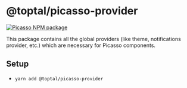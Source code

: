 # @toptal/picasso-provider

[![Picasso NPM package](https://img.shields.io/npm/v/@toptal/picasso-provider?color=green&logo=toptal)](https://www.npmjs.com/package/@toptal/picasso-provider)

This package contains all the global providers (like theme, notifications provider, etc.) which are necessary for Picasso components.

## Setup

- `yarn add @toptal/picasso-provider`
